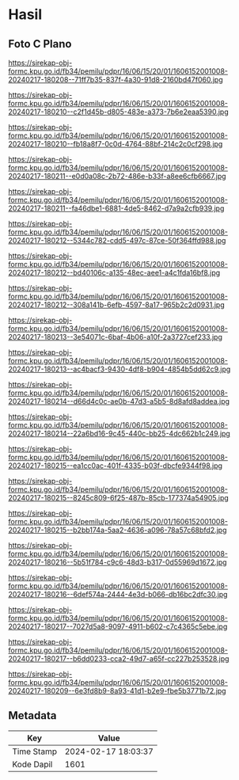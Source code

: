 # Hasil

## Foto C Plano

https://sirekap-obj-formc.kpu.go.id/fb34/pemilu/pdpr/16/06/15/20/01/1606152001008-20240217-180208--71ff7b35-837f-4a30-91d8-2160bd47f060.jpg

https://sirekap-obj-formc.kpu.go.id/fb34/pemilu/pdpr/16/06/15/20/01/1606152001008-20240217-180210--c2f1d45b-d805-483e-a373-7b6e2eaa5390.jpg

https://sirekap-obj-formc.kpu.go.id/fb34/pemilu/pdpr/16/06/15/20/01/1606152001008-20240217-180210--fb18a8f7-0c0d-4764-88bf-214c2c0cf298.jpg

https://sirekap-obj-formc.kpu.go.id/fb34/pemilu/pdpr/16/06/15/20/01/1606152001008-20240217-180211--e0d0a08c-2b72-486e-b33f-a8ee6cfb6667.jpg

https://sirekap-obj-formc.kpu.go.id/fb34/pemilu/pdpr/16/06/15/20/01/1606152001008-20240217-180211--fa46dbe1-6881-4de5-8462-d7a9a2cfb939.jpg

https://sirekap-obj-formc.kpu.go.id/fb34/pemilu/pdpr/16/06/15/20/01/1606152001008-20240217-180212--5344c782-cdd5-497c-87ce-50f364ffd988.jpg

https://sirekap-obj-formc.kpu.go.id/fb34/pemilu/pdpr/16/06/15/20/01/1606152001008-20240217-180212--bd40106c-a135-48ec-aee1-a4c1fda16bf8.jpg

https://sirekap-obj-formc.kpu.go.id/fb34/pemilu/pdpr/16/06/15/20/01/1606152001008-20240217-180212--308a141b-6efb-4597-8a17-965b2c2d0931.jpg

https://sirekap-obj-formc.kpu.go.id/fb34/pemilu/pdpr/16/06/15/20/01/1606152001008-20240217-180213--3e54071c-6baf-4b06-a10f-2a3727cef233.jpg

https://sirekap-obj-formc.kpu.go.id/fb34/pemilu/pdpr/16/06/15/20/01/1606152001008-20240217-180213--ac4bacf3-9430-4df8-b904-4854b5dd62c9.jpg

https://sirekap-obj-formc.kpu.go.id/fb34/pemilu/pdpr/16/06/15/20/01/1606152001008-20240217-180214--d66d4c0c-ae0b-47d3-a5b5-8d8afd8addea.jpg

https://sirekap-obj-formc.kpu.go.id/fb34/pemilu/pdpr/16/06/15/20/01/1606152001008-20240217-180214--22a6bd16-9c45-440c-bb25-4dc662b1c249.jpg

https://sirekap-obj-formc.kpu.go.id/fb34/pemilu/pdpr/16/06/15/20/01/1606152001008-20240217-180215--ea1cc0ac-401f-4335-b03f-dbcfe9344f98.jpg

https://sirekap-obj-formc.kpu.go.id/fb34/pemilu/pdpr/16/06/15/20/01/1606152001008-20240217-180215--8245c809-6f25-487b-85cb-177374a54905.jpg

https://sirekap-obj-formc.kpu.go.id/fb34/pemilu/pdpr/16/06/15/20/01/1606152001008-20240217-180215--b2bb174a-5aa2-4636-a096-78a57c68bfd2.jpg

https://sirekap-obj-formc.kpu.go.id/fb34/pemilu/pdpr/16/06/15/20/01/1606152001008-20240217-180216--5b51f784-c9c6-48d3-b317-0d55969d1672.jpg

https://sirekap-obj-formc.kpu.go.id/fb34/pemilu/pdpr/16/06/15/20/01/1606152001008-20240217-180216--6def574a-2444-4e3d-b066-db16bc2dfc30.jpg

https://sirekap-obj-formc.kpu.go.id/fb34/pemilu/pdpr/16/06/15/20/01/1606152001008-20240217-180217--7027d5a8-9097-4911-b602-c7c4365c5ebe.jpg

https://sirekap-obj-formc.kpu.go.id/fb34/pemilu/pdpr/16/06/15/20/01/1606152001008-20240217-180217--b6dd0233-cca2-49d7-a65f-cc227b253528.jpg

https://sirekap-obj-formc.kpu.go.id/fb34/pemilu/pdpr/16/06/15/20/01/1606152001008-20240217-180209--6e3fd8b9-8a93-41d1-b2e9-fbe5b3771b72.jpg


## Metadata

| Key        | Value               |
| ---------- | ------------------- |
| Time Stamp | 2024-02-17 18:03:37 |
| Kode Dapil | 1601                |



